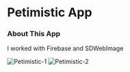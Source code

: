 # Petimistic App

### About This App

I worked with Firebase and SDWebImage

![Petimistic-1](https://github.com/frknkoc/Petimistic/assets/93766996/fd78b8a6-4bf7-448f-829c-8a4ced6c8565)
![Petimistic-2](https://github.com/frknkoc/Petimistic/assets/93766996/8a2785ae-b043-4f2d-a82e-33ab98ff8aaa)

